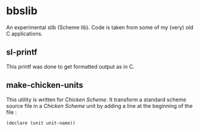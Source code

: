 bbslib
======

An experimental slib (Scheme lib). Code is taken from some of my (very) old C applications. 


sl-printf
------------

This printf was done to get formatted output as in C.


make-chicken-units
------------------

This utility is written for _Chicken Scheme_. It transform a standard scheme source file in a _Chicken Scheme_ unit by adding a line at the beginning of the file :

	(declare (unit unit-name))
